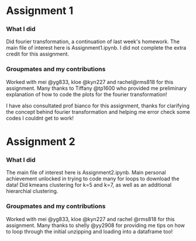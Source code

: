 # Assignment 1

### What I did
Did fourier transformation, a continuation of last week's homework. The main file of interest here is Assignment1.ipynb. I did not complete the extra credit for this assignment. 

### Groupmates and my contributions
Worked with mei @yg833, kloe @kyn227 and rachel@rms818 for this assignment. Many thanks to Tiffany @tp1600 who provided me preliminary explanation of how to code the plots for the fourier transformation! 

I have also consultated prof bianco for this assignment, thanks for clarifying the concept behind fourier transformation and helping me error check some codes I couldnt get to work! 


# Assignment 2

### What I did
The main file of interest here is Assignment2.ipynb. Main personal achievement unlocked in trying to code many for loops to download the data! Did kmeans clustering for k=5 and k=7, as well as an additional hierarchial clustering. 


### Groupmates and my contributions
Worked with mei @yg833, kloe @kyn227 and rachel @rms818 for this assignment. Many thanks to shelly @yy2908 for providing me tips on how to loop through the initial unzipping and loading into a dataframe too!  

